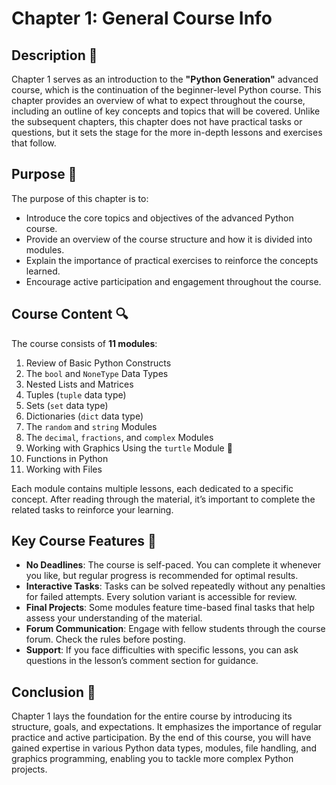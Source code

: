 # Chapter 1: General Course Info

## Description 📝

Chapter 1 serves as an introduction to the **"Python Generation"** advanced course, which is the continuation of the beginner-level Python course. This chapter provides an overview of what to expect throughout the course, including an outline of key concepts and topics that will be covered. Unlike the subsequent chapters, this chapter does not have practical tasks or questions, but it sets the stage for the more in-depth lessons and exercises that follow.

## Purpose 🎯

The purpose of this chapter is to:

-   Introduce the core topics and objectives of the advanced Python course.
-   Provide an overview of the course structure and how it is divided into modules.
-   Explain the importance of practical exercises to reinforce the concepts learned.
-   Encourage active participation and engagement throughout the course.

## Course Content 🔍

The course consists of **11 modules**:

1. Review of Basic Python Constructs
2. The `bool` and `NoneType` Data Types
3. Nested Lists and Matrices
4. Tuples (`tuple` data type)
5. Sets (`set` data type)
6. Dictionaries (`dict` data type)
7. The `random` and `string` Modules
8. The `decimal`, `fractions`, and `complex` Modules
9. Working with Graphics Using the `turtle` Module 🐢
10. Functions in Python
11. Working with Files

Each module contains multiple lessons, each dedicated to a specific concept. After reading through the material, it’s important to complete the related tasks to reinforce your learning.

## Key Course Features 🚀

-   **No Deadlines**: The course is self-paced. You can complete it whenever you like, but regular progress is recommended for optimal results.
-   **Interactive Tasks**: Tasks can be solved repeatedly without any penalties for failed attempts. Every solution variant is accessible for review.
-   **Final Projects**: Some modules feature time-based final tasks that help assess your understanding of the material.
-   **Forum Communication**: Engage with fellow students through the course forum. Check the rules before posting.
-   **Support**: If you face difficulties with specific lessons, you can ask questions in the lesson’s comment section for guidance.

## Conclusion 🚀

Chapter 1 lays the foundation for the entire course by introducing its structure, goals, and expectations. It emphasizes the importance of regular practice and active participation. By the end of this course, you will have gained expertise in various Python data types, modules, file handling, and graphics programming, enabling you to tackle more complex Python projects.
